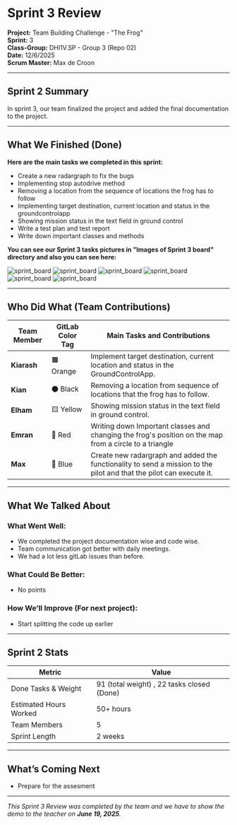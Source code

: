# Sprint 3 Review

**Project:** Team Building Challenge - "The Frog"  
**Sprint:** 3  
**Class-Group:** DHI1V.SP - Group 3 (Repo 02)  
**Date:** 12/6/2025  
**Scrum Master:** Max de Croon

---

## Sprint 2 Summary

In sprint 3, our team finalized the project and added the final documentation to the project.

---

## What We Finished (Done)

**Here are the main tasks we completed in this sprint:**

 - Create a new radargraph to fix the bugs
 - Implementing stop autodrive method
 - Removing a location from the sequence of locations the frog has to follow
 - Implementing target destination, current location and status in the groundcontrolapp
 - Showing mission status in the text field in ground control
 - Write a test plan and test report
 - Write down important classes and methods

**You can see our Sprint 3 tasks pictures in "Images of Sprint 3 board" directory and also you can see here:**

![sprint_board](./images/Sprint3-pic1.PNG)
![sprint_board](./images/Sprint3-pic2.PNG)
![sprint_board](./images/Sprint3-pic3.PNG)
![sprint_board](./images/Sprint3-pic4.PNG)
![sprint_board](./images/Sprint3-pic5.PNG)
![sprint_board](./images/Sprint3-pic6.PNG)

---

## Who Did What (Team Contributions)

| Team Member | GitLab Color Tag | Main Tasks and Contributions                                                                                        |
|-------------|------------------|---------------------------------------------------------------------------------------------------------------------|
| **Kiarash** | 🟧 Orange        | Implement target destination, current location and status in the GroundControlApp.                                  |
| **Kian**    | ⚫ Black          | Removing a location from sequence of locations that the frog has to follow.                                         |
| **Elham**   | 🟨 Yellow        | Showing mission status in the text field in ground control.                                                         |
| **Emran**   | 🔴 Red           | Writing down Important classes and changing the frog's position on the map from a circle to a triangle              |
| **Max**     | 🔵 Blue          | Create new radargraph and added the functionality to send a mission to the pilot and that the pilot can execute it. |

---

## What We Talked About

### What Went Well:

- We completed the project documentation wise and code wise.
- Team communication got better with daily meetings.
- We had a lot less gitLab issues than before.

### What Could Be Better:

- No points

### How We’ll Improve (For next project):

- Start splitting the code up earlier

---

## Sprint 2 Stats

| Metric                 | Value                                      |
|------------------------|--------------------------------------------|
| Done Tasks & Weight    | 91 (total weight) , 22 tasks closed (Done) |
| Estimated Hours Worked | 50+ hours                                  |
| Team Members           | 5                                          |
| Sprint Length          | 2 weeks                                    |

---

## What’s Coming Next

- Prepare for the assesment

---

_This Sprint 3 Review was completed by the team and we have to show the demo to the teacher
on **June 19, 2025**._

